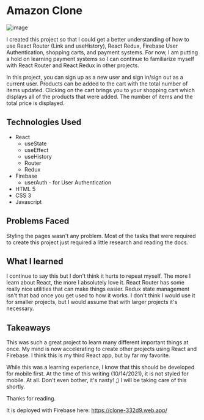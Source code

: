 # Amazon Clone

![image](https://user-images.githubusercontent.com/5834000/137398954-b8ceedf2-dbca-4caa-bd8e-2ddf548bce2d.png)

I created this project so that I could get a better understanding of how to use React Router (Link and useHistory), React Redux, Firebase User Authentication, shopping carts, and payment systems. For now, I am putting a hold on learning payment systems so I can continue to familiarize myself with React Router and React Redux in other projects.

In this project, you can sign up as a new user and sign in/sign out as a current user. Products can be added to the cart with the total number of items updated. Clicking on the cart brings you to your shopping cart which displays all of the products that were added. The number of items and the total price is displayed.

## Technologies Used

* React
  * useState
  * useEffect
  * useHistory
  * Router
  * Redux
* Firebase
  * userAuth - for User Authentication
* HTML 5
* CSS 3
* Javascript

## Problems Faced

Styling the pages wasn't any problem. Most of the tasks that were required to create this project just required a little research and reading the docs.

## What I learned

I continue to say this but I don't think it hurts to repeat myself. The more I learn about React, the more I absolutely love it. React Router has some really nice utilities that can make things easier. Redux state management isn't that bad once you get used to how it works. I don't think I would use it for smaller projects, but I would assume that with larger projects it's necessary.

## Takeaways

This was such a great project to learn many different important things at once. My mind is now accelerating to create other projects using React and Firebase. I think this is my third React app, but by far my favorite.

While this was a learning experience, I know that this should be developed for mobile first. At the time of this writing (10/14/2021), it is not styled for mobile. At all. Don't even bother, it's nasty!  ;)  I will be taking care of this shortly.

Thanks for reading.

It is deployed with Firebase here: https://clone-332d9.web.app/
